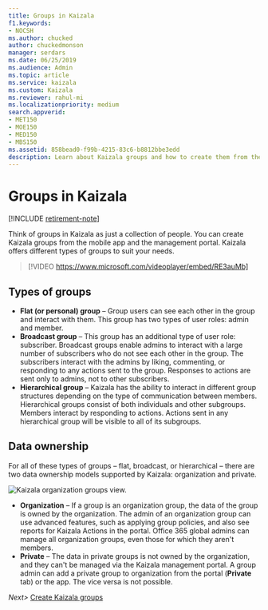 ```yaml
---
title: Groups in Kaizala
f1.keywords:
- NOCSH
ms.author: chucked
author: chuckedmonson
manager: serdars
ms.date: 06/25/2019
ms.audience: Admin
ms.topic: article
ms.service: kaizala
ms.custom: Kaizala
ms.reviewer: rahul-mi
ms.localizationpriority: medium
search.appverid:
- MET150
- MOE150
- MED150
- MBS150
ms.assetid: 858bead0-f99b-4215-83c6-b8812bbe3edd
description: Learn about Kaizala groups and how to create them from the mobile app and the management portal.
---
```


# Groups in Kaizala

[!INCLUDE [retirement-note](includes/retirement-note.md)]

Think of groups in Kaizala as just a collection of people. You can create Kaizala groups from the mobile app and the management portal. Kaizala offers different types of groups to suit your needs.

> [!VIDEO https://www.microsoft.com/videoplayer/embed/RE3auMb] 

## Types of groups

- **Flat (or personal) group** – Group users can see each other in the group and interact with them. This group has two types of user roles: admin and member.
- **Broadcast group** – This group has an additional type of user role: subscriber. Broadcast groups enable admins to interact with a large number of subscribers who do not see each other in the group. The subscribers interact with the admins by liking, commenting, or responding to any actions sent to the group. Responses to actions are sent only to admins, not to other subscribers.
- **Hierarchical group** – Kaizala has the ability to interact in different group structures depending on the type of communication between members. Hierarchical groups consist of both individuals and other subgroups. Members interact by responding to actions. Actions sent in any hierarchical group will be visible to all of its subgroups.

## Data ownership

For all of these types of groups – flat, broadcast, or hierarchical – there are two data ownership models supported by Kaizala: organization and private.

![Kaizala organization groups view.](media/c05e9bd2-05cb-4178-a44a-053e01db36bc.png)

- **Organization** – If a group is an organization group, the data of the group is owned by the organization. The admin of an organization group can use advanced features, such as applying group policies, and also see reports for Kaizala Actions in the portal. Office 365 global admins can manage all organization groups, even those for which they aren't members.
- **Private** – The data in private groups is not owned by the organization, and they can't be managed via the Kaizala management portal. A group admin can add a private group to organization from the portal (**Private** tab) or the app. The vice versa is not possible.

*Next>* [Create Kaizala groups](create-kaizala-groups.md)
  


